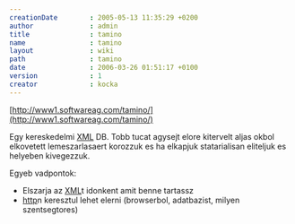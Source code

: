 ```yaml
---
creationDate        : 2005-05-13 11:35:29 +0200 
author              : admin 
title               : tamino 
name                : tamino 
layout              : wiki 
path                : tamino 
date                : 2006-03-26 01:51:17 +0100 
version             : 1 
creator             : kocka 
---
```

[http://www1.softwareag.com/tamino/](http://www1.softwareag.com/tamino/)

Egy kereskedelmi [XML](XML.html) DB. Tobb tucat agysejt elore kitervelt aljas okbol elkovetett lemeszarlasaert korozzuk es ha elkapjuk statarialisan eliteljuk es helyeben kivegezzuk.

Egyeb vadpontok:

*   Elszarja az [XML](XML.html)t idonkent amit benne tartassz
*   [http](HTTP.html)n keresztul lehet elerni (browserbol, adatbazist, milyen szentsegtores)
